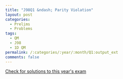 ```yaml
---
title: "J98Q1 &ndash; Parity Violation"
layout: post
categories:
  - Prelims
  - Problems
tags:
  - QM
  - J98
  - 1D QM
permalink: /:categories/:year/:month/Q1:output_ext
comments: false
---
```

<object data="1998J1Q.pdf" type="application/pdf" width="100%" height="500"></object>
<div class="message"><a href='https://princetonprelim.com/prelim/0/'>Check for solutions to this year's exam</a></div>